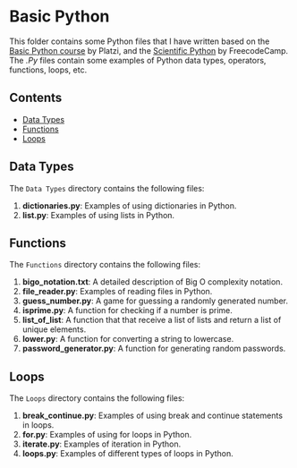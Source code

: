 # Basic Python

This folder contains some Python files that I have written based on the [Basic Python course](https://platzi.com/cursos/python/) by Platzi, and the [Scientific Python](https://www.freecodecamp.org/learn/scientific-computing-with-python/) by FreecodeCamp. The *.Py* files contain some examples of Python data types, operators, functions, loops, etc.

## Contents
* [Data Types](https://github.com/Osvajorge/Data-Science-Platzi-Courses/tree/main/basic_python/data_types)
* [Functions](https://github.com/Osvajorge/Data-Science-Platzi-Courses/tree/main/basic_python/functions)
* [Loops](https://github.com/Osvajorge/Data-Science-Platzi-Courses/tree/main/basic_python/loops)


## Data Types

The `Data Types` directory contains the following files:

1.  **dictionaries.py**: Examples of using dictionaries in Python.
2.  **list.py**: Examples of using lists in Python.

## Functions

The `Functions` directory contains the following files:

1. **bigo_notation.txt**: A detailed description of Big O complexity notation.
2. **file_reader.py**: Examples of reading files in Python.
3. **guess_number.py**: A game for guessing a randomly generated number.
4.  **isprime.py**: A function for checking if a number is prime.
5. **list_of_list**: A function that that receive a list of lists and return a list of unique elements.
6.  **lower.py**: A function for converting a string to lowercase.
7.  **password_generator.py**: A function for generating random passwords.

## Loops

The `Loops` directory contains the following files:

1.  **break_continue.py**: Examples of using break and continue statements in loops.
2.  **for.py**: Examples of using for loops in Python.
3.  **iterate.py**: Examples of iteration in Python.
4.  **loops.py**: Examples of different types of loops in Python.